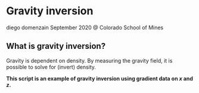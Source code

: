 # Gravity inversion
diego domenzain
September 2020 @ Colorado School of Mines

## What is gravity inversion?

Gravity is dependent on density. By measuring the gravity field, it is possible to solve for (invert) density.

__This script is an example of gravity inversion using gradient data on _x_ and _z_.__
